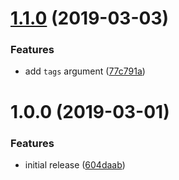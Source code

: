 # [1.1.0](https://github.com/innovationnorway/terraform-azurerm-web-app-container/compare/v1.0.0...v1.1.0) (2019-03-03)


### Features

* add `tags` argument ([77c791a](https://github.com/innovationnorway/terraform-azurerm-web-app-container/commit/77c791a))

# 1.0.0 (2019-03-01)


### Features

* initial release ([604daab](https://github.com/innovationnorway/terraform-azurerm-web-app-container/commit/604daab))
